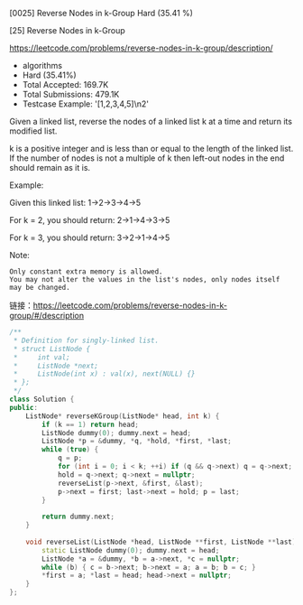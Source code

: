 [0025] Reverse Nodes in k-Group                                     Hard   (35.41 %)

<!--front-->	
[25] Reverse Nodes in k-Group  

https://leetcode.com/problems/reverse-nodes-in-k-group/description/

* algorithms
* Hard (35.41%)
* Total Accepted:    169.7K
* Total Submissions: 479.1K
* Testcase Example:  '[1,2,3,4,5]\n2'

Given a linked list, reverse the nodes of a linked list k at a time and return its modified list.

k is a positive integer and is less than or equal to the length of the linked list. If the number of nodes is not a multiple of k then left-out nodes in the end should remain as it is.




Example:

Given this linked list: 1->2->3->4->5

For k = 2, you should return: 2->1->4->3->5

For k = 3, you should return: 3->2->1->4->5

Note:


	Only constant extra memory is allowed.
	You may not alter the values in the list's nodes, only nodes itself may be changed.







<!--back-->

链接：https://leetcode.com/problems/reverse-nodes-in-k-group/#/description

```cpp
/**
 * Definition for singly-linked list.
 * struct ListNode {
 *     int val;
 *     ListNode *next;
 *     ListNode(int x) : val(x), next(NULL) {}
 * };
 */
class Solution {
public:
    ListNode* reverseKGroup(ListNode* head, int k) {
        if (k == 1) return head;
        ListNode dummy(0); dummy.next = head;
        ListNode *p = &dummy, *q, *hold, *first, *last;
        while (true) {
            q = p;
            for (int i = 0; i < k; ++i) if (q && q->next) q = q->next; else return dummy.next;
            hold = q->next; q->next = nullptr;
            reverseList(p->next, &first, &last);
            p->next = first; last->next = hold; p = last;
        }
        
        return dummy.next;
    }
    
    void reverseList(ListNode *head, ListNode **first, ListNode **last) {
        static ListNode dummy(0); dummy.next = head; 
        ListNode *a = &dummy, *b = a->next, *c = nullptr;
        while (b) { c = b->next; b->next = a; a = b; b = c; }
        *first = a; *last = head; head->next = nullptr;
    }
};
```


